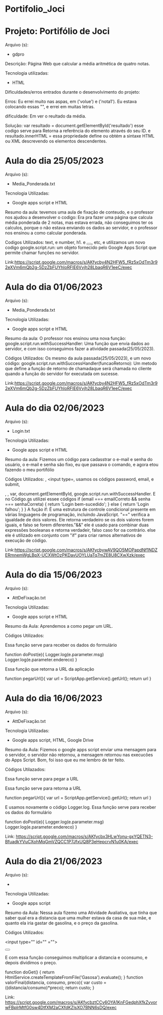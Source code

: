 # Portifolio_Joci


<h1> Projeto: Portifólio de Joci </h1>

Arquivo (s):
<ul>
  <li>gdpro</li>
</ul>

  Descrição: Página Web que calcular a média aritmética de quatro notas.
  
  Tecnologia utilizadas:
  
 <ul>
    <li>HTML</li>
 </ul>  
 
 Dificuldades/erros entrados durante o desenvolvimento do projeto:
 
Erros: Eu errei muito nas aspas, em ('volue') e ('nota1'). Eu estava colocando essas "", e errei em muitas letras.

dificuldade: Em ver o reultado da média.

Solução:  var resultado = document.getElementById('resultado') esse codigo serve para Retorna a referência do elemento através do seu ID. e  resultado.innerHTML = essa propriedade define ou obtém a sintaxe HTML ou XML descrevendo os elementos descendentes.



<h1> Aula do dia 25/05/2023 </h1>

Arquivo (s):
<ul>
  <li>Media_Ponderada.txt</li>
</ul>

Tecnologia Utilizadas:

<ul>
  <li>Google apps script e HTML</li>
</ul>  

Resumo da aula: tevemos uma aula de fixação de conteudo, e o professor nos ajudou a desenvolver o codigo: Era pra fazer uma página que calcula média ponderada de 2 notas, mas estava errada, não conseguimos ter os calculos, porque o não estava enviando os dados ao servidor, e o professor nos ensinou a como calcular ponderada.

Codigos Utilizados: text, e number, h1. e <button onclick=""></button>, <script> </script> etc, e utilizamos um novo codigo google.script.run: um objeto fornecido pelo Google Apps Script que permite chamar funções no servidor.

Link:https://script.google.com/macros/s/AKfycby4N2HFW5_fRz5xOdTm3r92eXVm6mQb2g-5DzZbFUYhIoRFIE6Vvjh28LbaqR6V1eeC/exec


<h1> Aula do dia 01/06/2023 </h1>

Arquivo (s): 
<ul>
 <li>Media_Ponderada.txt</li>
</ul>

Tecnologia Utilizadas:

<ul>
  <li>Google apps script e HTML</li>
</ul>  

Resumo da aula: O professor nos ensinou uma nova função: google.script.run.withSuccessHandler: Uma função que envia dados ao servidor, e com isso conseguimos fazer a atividade passada(25/05/2023).

Códigos Utilizados: Os mesmo da aula passada(25/05/2023), e um novo código: google.script.run.withSuccessHandler(funcaoRetorno): Um metodo que define a função de retorno de chamadaque será chamada no cliente quando a função do servidor for executada om sucesse.

Link:https://script.google.com/macros/s/AKfycby4N2HFW5_fRz5xOdTm3r92eXVm6mQb2g-5DzZbFUYhIoRFIE6Vvjh28LbaqR6V1eeC/exec

<h1> Aula do dia 02/06/2023 </h1>

Arquivo (s):
<ul>
  <li>Login.txt</li>
</ul>

Tecnologia Utilizadas:

<ul>
  <li>Google apps script e HTML</li>
</ul>  

Resumo da aula: Fizemos um código para cadasstrar o e-mail e senha do usuário, o e-mail e senha são fixo, eu que passava o comando, e agora etou fazendo o meu portifólio

Códigos Utilizados: <label>, <input type=, usamos os códigos password, email, e submit, <form> </form>, <script> </script>, var, document.getElementById, google.script.run.withSuccessHandler.
E no Código.gs utilizei essee códigos  if (email === emailCorreto && senha === senhaCorreta) {
    return 'Login bem-sucedido';
  } else {
    return 'Login falhou';
  }
}
A fução if: É uma estrutura de controle condicional presente em várias linguagens de programação, incluindo JavaScript. "==" verifica a igualdade de dois valores. Ele retorna verdadeiro se os dois valores forem iguais, e falso se forem diferentes."&&" ele é usado para combinar duas expressões booleanas e retorna verdadeir, falso caso for oa contrário. else ele é utilizado em conjunto com "if" para criar ramos alternativos de execução de código.

Link:https://script.google.com/macros/s/AKfycbywAV9QO5MOPapdNf1NDZERmnemWgLBpX-UCXWtOzPKDavUOYLUaTq7mZE8U8CXwXzk/exec


<h1> Aula do dia 15/06/2023 </h1>


Arquivo (s):
<ul>
  <li>AttDeFixação.txt</li>
</ul>


Tecnologia Utilizadas:

<ul>
  <li>Google apps script e HTML</li>
</ul>  

Resumo da Aula: Aprendemos a como pegar um URL.

Códigos Utilizados:

Essa função serve para receber os dados do formulário

function doPost(e){
  Logger.log(e.parameter.msg)
  Logger.log(e.parameter.endereco)
}

Essa função que retorna a URL da aplicação

function pegarUrl(){
 var url = ScriptApp.getService().getUrl();
 return url
 }


<h1> Aula do dia 16/06/2023 </h1>


Arquivo (s):
<ul>
  <li>AttDeFixação.txt</li>
</ul>


Tecnologia Utilizadas:

<ul>
  <li>Google apps script, HTML, Google Drive</li>
</ul>  


Resumo da Aula: Fizemos o google apps script enviar uma mensagem para o servidor, o servidor não retornou, a mensagem retornou nas execucões do Apps Script. Bom, foi isso que eu me lembro de ter feito.

Códigos Utilazados: 

Essa função serve para pegar a URL 

<? var url = pegarUrl() ?>
  
Essa função serve para retorna a URL

function pegarUrl(){
 var url = ScriptApp.getService().getUrl();
 return url
 }

 E usamos novamente o código Logger.log. Essa função serve para receber os dados do formulário

function doPost(e){
  Logger.log(e.parameter.msg)
  Logger.log(e.parameter.endereco)
}

Link: https://script.google.com/macros/s/AKfycbx3HLwYonu-gxYQETN3-BfuadkYVuCXohMqGmVZQCC1P7JfxUQ8P3eHepcrvN1u0KA/exec



<h1> Aula do dia 21/06/2023 </h1>


Arquivo (s):
<ul>
  <li></li>
</ul>


Tecnologia Utilizadas:

<ul>
  <li>Google apps script</li>
</ul>  

Resumo da Aula: Nessa aula fizemo uma Atividade Avaliativa, que tinha que saber qual era a distancia que uma mulher estava da casa de sua mãe, e quanto ela iria gastar de gasolina, e o preço da gasolina.


Códigos Utilizados: 

<label for="preco"> </label>

<input type="" id="" ="">

<button onclick="()"> </button> </br>

<script> </script>

E com essa função conseguimos multiplicar a distancia e oconsumo, e depois dividimos o preço.

function doGet() {
   return HtmlService.createTemplateFromFile('Gasosa').evaluate();
}
function valorFinal(distancia, consumo, preco){
var custo = ((distancia/consumo)*preco);
return custo;
}

Link: https://script.google.com/macros/s/AKfycbztCCv6OYA1KnFGedphXfkZyvorwFBplrMtfG0sw4DtfXM2aCXfdKZlsXO7BNN6sDQ/exec






